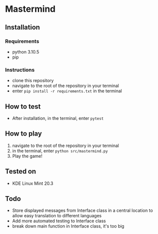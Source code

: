 # Mastermind

## Installation

### Requirements

- python 3.10.5
- pip

### Instructions

- clone this repository
- navigate to the root of the repository in your terminal
- enter ```pip install -r requirements.txt``` in the terminal

## How to test

- After installation, in the terminal, enter ```pytest```

## How to play

1. navigate to the root of the repository in your terminal
2. in the terminal, enter ```python src/mastermind.py```
3. Play the game!

## Tested on

- KDE Linux Mint 20.3

## Todo

- Store displayed messages from Interface class in a central location to allow easy translation to different languages
- Add more automated testing to Interface class
- break down main function in Interface class, it's too big